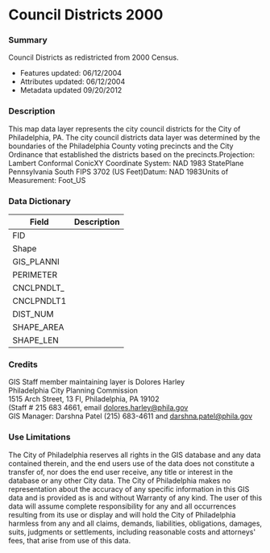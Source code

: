 # Council Districts 2000

### Summary  

Council Districts as redistricted from 2000 Census.  
  
- Features updated:  06/12/2004  
- Attributes updated: 06/12/2004  
- Metadata updated  09/20/2012  


### Description  

This map data layer represents the city council districts for the City of Philadelphia, PA. The city council districts data layer was determined by the boundaries of the Philadelphia County voting precincts and the City Ordinance that established the districts based on the precincts.Projection: Lambert Conformal ConicXY Coordinate System: NAD 1983 StatePlane Pennsylvania South FIPS 3702 (US Feet)Datum: NAD 1983Units of Measurement: Foot_US  

### Data Dictionary

| Field | Description  
| ----- | :----------:  
| FID |  
| Shape |  
| GIS_PLANNI |  
| PERIMETER |  
| CNCLPNDLT_ |  
| CNCLPNDLT1 |  
| DIST_NUM |  
| SHAPE_AREA |  
| SHAPE_LEN |  


### Credits  

GIS Staff member maintaining layer is Dolores Harley  
Philadelphia City Planning Commission  
 1515 Arch Street, 13 Fl, Philadelphia, PA  19102  
(Staff # 215 683 4661, email dolores.harley@phila.gov   
GIS Manager: Darshna Patel (215) 683-4611 and darshna.patel@phila.gov  


### Use Limitations  

The City of Philadelphia reserves all rights in the GIS database and any data contained therein, and the end users use of the data does not constitute a transfer of, nor does the end user receive, any title or interest in the database or any other City data. The City of Philadelphia makes no representation about the accuracy of any specific information in this GIS data and is provided as is and without Warranty of any kind. The user of this data will assume complete responsibility for any and all occurrences resulting from its use or display and will hold the City of Philadelphia harmless from any and all claims, demands, liabilities, obligations, damages, suits, judgments or settlements, including reasonable costs and attorneys' fees, that arise from use of this data.